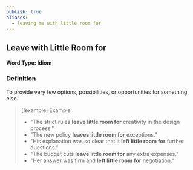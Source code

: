 ```yaml
---
publish: true
aliases:
  - leaving me with little room for
---
```


## Leave with Little Room for
#### Word Type: Idiom

### Definition
To provide very few options, possibilities, or opportunities for something else.

> [!example] Example
> 
> - "The strict rules **leave little room for** creativity in the design process."
> - "The new policy **leaves little room for** exceptions."
> - "His explanation was so clear that it **left little room for** further questions."
> - "The budget cuts **leave little room for** any extra expenses."
> - "Her answer was firm and **left little room for** negotiation."